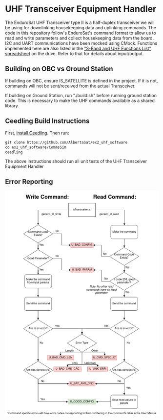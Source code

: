# UHF Transceiver Equipment Handler
The EnduroSat UHF Transceiver type II is a half-duplex transceiver we will be using for downlinking housekeeping data and uplinking commands. The code in this repository follow's EnduroSat's command format to allow us to read and write parameters and collect housekeeping data from the board. I2C and UART communications have been mocked using CMock. Functions implemented here are also listed in the ["S-Band and
UHF Functions List" spreadsheet](https://docs.google.com/spreadsheets/d/1zNhxhs0KJCp1187Vm3-zAzQHCY31f77l-0nlQmfXu1w/edit#gid=565953736) on the drive. Refer to that for details about input/output.

## Building on OBC vs Ground Station
If building on OBC, ensure IS_SATELLITE is defined in the project. If it is not, commands will not be sent/received from the actual Transceiver.

If building on Ground Station, run "./build.sh" before running ground station code. This is necessary to make the UHF commands available as a shared library.

## Ceedling Build Instructions
First, [install Ceedling](https://github.com/ThrowTheSwitch/Ceedling). Then run:
```
git clone https://github.com/AlbertaSat/ex2_uhf_software
cd ex2_uhf_software/CommsSim
ceedling
```
The above instructions should run all unit tests of the UHF Transceiver Equipment Handler

## Error Reporting

![error reporting](./Docs/UHF_Error_Reporting.png)
